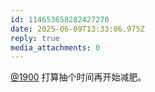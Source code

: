 ```yaml
---
id: 114653658282427270
date: 2025-06-09T13:33:06.975Z
reply: true
media_attachments: 0
---
```


[@1900](https://social.1900.live/@1900) 打算抽个时间再开始减肥。

